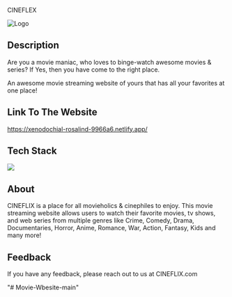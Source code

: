CINEFLEX




![Logo](https://play-lh.googleusercontent.com/FCex4LXoTlvjZSEIDxmhn4RSf4Tv84zBZKf5L0Xy77hpQ84uKI8eopl9ArOoT-QjL5bs=w1024-h500)


## Description

Are you a movie maniac, who loves to binge-watch awesome movies & series? If Yes, then you have come to the right place.


An awesome movie streaming website of yours that has all your favorites at one place!


## Link To The Website


https://xenodochial-rosalind-9966a6.netlify.app/
## Tech Stack


![](https://camo.githubusercontent.com/942392e0a4f54ea71d0e587858271adc1d1076222c537d29427fdba08bfc18e9/68747470733a2f2f7777772e66726565706e676c6f676f732e636f6d2f75706c6f6164732f68746d6c352d6c6f676f2d706e672f68746d6c352d6c6f676f2d626573742d7765622d64657369676e2d7073642d68746d6c2d636d732d646576656c6f706d656e742d65636f6d6d657263652d362e706e67)
## About

CINEFLIX is a place for all movieholics & cinephiles to enjoy. This movie streaming website allows users to watch their favorite movies, tv shows, and web series from multiple genres like Crime, Comedy, Drama, Documentaries, Horror, Anime, Romance, War, Action, Fantasy, Kids and many more!

## Feedback

If you have any feedback, please reach out to us at CINEFLIX.com


"# Movie-Wbesite-main" 
